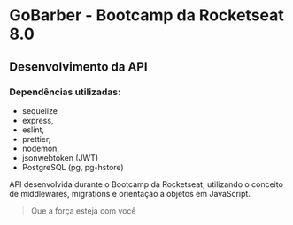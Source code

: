# GoBarber - Bootcamp da Rocketseat 8.0

## Desenvolvimento da API

### Dependências utilizadas: 
* sequelize
* express,
* eslint,
* prettier,
* nodemon,
* jsonwebtoken (JWT)
* PostgreSQL (pg, pg-hstore)

API desenvolvida durante o Bootcamp da Rocketseat, utilizando o conceito de middlewares, migrations e orientação a objetos em JavaScript.

> Que a força esteja com você
